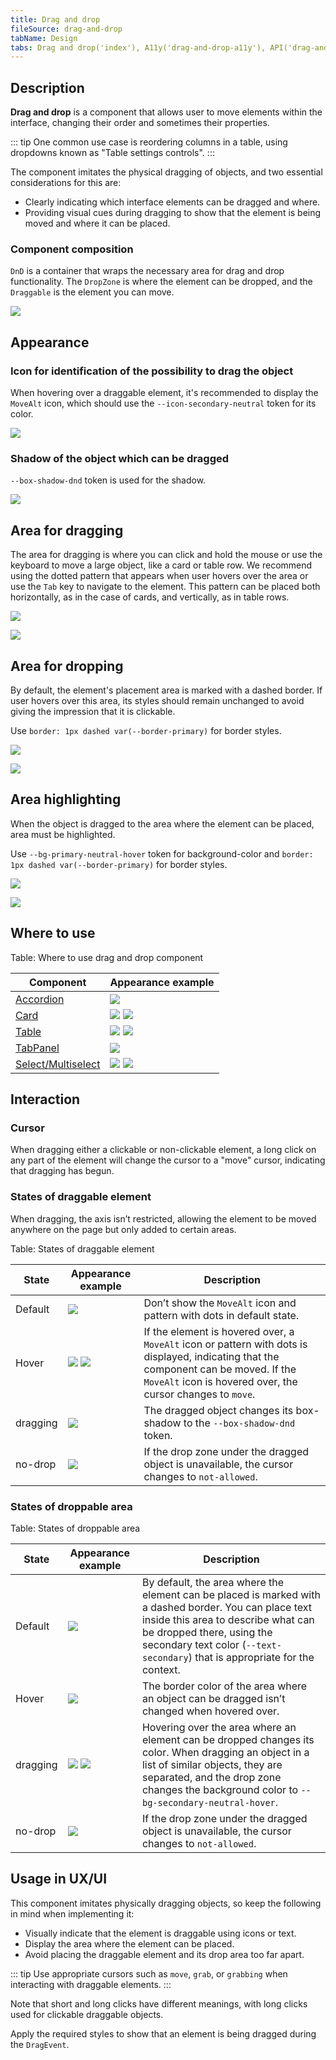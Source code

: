 ```yaml
---
title: Drag and drop
fileSource: drag-and-drop
tabName: Design
tabs: Drag and drop('index'), A11y('drag-and-drop-a11y'), API('drag-and-drop-api'), Example('drag-and-drop-code'), Changelog('drag-and-drop-changelog')
---
```


## Description

**Drag and drop** is a component that allows user to move elements within the interface, changing their order and sometimes their properties.

::: tip
One common use case is reordering columns in a table, using dropdowns known as "Table settings controls".
:::

The component imitates the physical dragging of objects, and two essential considerations for this are:

- Clearly indicating which interface elements can be dragged and where.
- Providing visual cues during dragging to show that the element is being moved and where it can be placed.

### Component composition

`DnD` is a container that wraps the necessary area for drag and drop functionality. The `DropZone` is where the element can be dropped, and the `Draggable` is the element you can move.

![](static/dragdrop-scheme.png)

## Appearance

### Icon for identification of the possibility to drag the object

When hovering over a draggable element, it's recommended to display the `MoveAlt` icon, which should use the `--icon-secondary-neutral` token for its color.

![](static/drag-hover.png)

### Shadow of the object which can be dragged

`--box-shadow-dnd` token is used for the shadow.

![](static/dragging.png)

## Area for dragging

The area for dragging is where you can click and hold the mouse or use the keyboard to move a large object, like a card or table row. We recommend using the dotted pattern that appears when user hovers over the area or use the `Tab` key to navigate to the element. This pattern can be placed both horizontally, as in the case of cards, and vertically, as in table rows.

![](static/draggable-card.png)

![](static/drag-table.png)

## Area for dropping

By default, the element's placement area is marked with a dashed border. If user hovers over this area, its styles should remain unchanged to avoid giving the impression that it is clickable.

Use `border: 1px dashed var(--border-primary)` for border styles.

![](static/droppable-zone.png)

![](static/default-and-hover.png)

## Area highlighting

When the object is dragged to the area where the element can be placed, area must be highlighted.

Use `--bg-primary-neutral-hover` token for background-color and `border: 1px dashed var(--border-primary)` for border styles.

![](static/dragging.png)

![](static/drag-card.png)

## Where to use

Table: Where to use drag and drop component

| Component                                | Appearance example                                                                                      |
| ----------------------------------------- | ------------------------------------------------------------------------------------------------------- |
| [Accordion](/components/accordion/)       | ![](static/drag-accordion.png)                                                |
| [Card](/components/card/)                 | ![](static/draggable-card.png) ![](static/drag-card.png)      |
| [Table](/table-group/table/)              | ![](static/drag-table.png) ![](static/drag-table2.png)      |
| [TabPanel](/components/tab-panel/)        | ![](static/drag-tabpanel.png)                                                  |
| [Select/Multiselect](/components/select/) | ![](static/drag-default.png) ![](static/dragging.png) |

## Interaction

### Cursor

When dragging either a clickable or non-clickable element, a long click on any part of the element will change the cursor to a "move" cursor, indicating that dragging has begun.

### States of draggable element

When dragging, the axis isn’t restricted, allowing the element to be moved anywhere on the page but only added to certain areas.

Table: States of draggable element

| State    | Appearance example                                              | Description                                                                                                                                                                                                                                                                                                        |
| -------- | --------------------------------------------------------------- | ------------------------------------------------------------------------------------------------------------------------------------------------------------------------------------------------------------------------------------------------------------------------------------------------------------- |
| Default  | ![](static/drag-default.png)                             | Don’t show the `MoveAlt` icon and pattern with dots in default state.                                                                                                                                                                                                                                        |
| Hover    | ![](static/drag-hover.png) ![](static/drag-table.png) | If the element is hovered over, a `MoveAlt` icon or pattern with dots is displayed, indicating that the component can be moved. If the `MoveAlt` icon is hovered over, the cursor changes to `move`. |
| dragging | ![](static/dragging.png)                            | The dragged object changes its box-shadow to the `--box-shadow-dnd` token.                                                                                                                                                                                                                                    |
| no-drop  | ![](static/no-drop.png)                                  | If the drop zone under the dragged object is unavailable, the cursor changes to `not-allowed`.                                                                                                                                                                                                           |

### States of droppable area

Table: States of droppable area

| State    | Appearance example                                                                        | Description                                                                                                                                                                                                                                                                               |
| -------- | ----------------------------------------------------------------------------------------- | ------------------------------------------------------------------------------------------------------------------------------------------------------------------------------------------------------------------------------------------------------------------------------------ |
| Default  | ![](static/droppable-zone.png)                                              | By default, the area where the element can be placed is marked with a dashed border. You can place text inside this area to describe what can be dropped there, using the secondary text color (`--text-secondary`) that is appropriate for the context. |
| Hover    | ![](static/default-and-hover.png)                                           | The border color of the area where an object can be dragged isn’t changed when hovered over.                                                                                                                                                                                   |
| dragging | ![](static/drag-card.png) ![](static/drag-table2.png) | Hovering over the area where an element can be dropped changes its color. When dragging an object in a list of similar objects, they are separated, and the drop zone changes the background color to `--bg-secondary-neutral-hover`.       |
| no-drop  | ![](static/no-drop.png)                                                            | If the drop zone under the dragged object is unavailable, the cursor changes to `not-allowed`.                                                                                                                                                                             |

## Usage in UX/UI

This component imitates physically dragging objects, so keep the following in mind when implementing it:

- Visually indicate that the element is draggable using icons or text.
- Display the area where the element can be placed.
- Avoid placing the draggable element and its drop area too far apart.

::: tip
Use appropriate cursors such as `move`, `grab`, or `grabbing` when interacting with draggable elements.
:::

Note that short and long clicks have different meanings, with long clicks used for clickable draggable objects.

Apply the required styles to show that an element is being dragged during the `DragEvent`.

